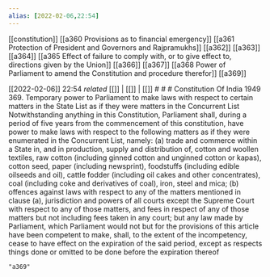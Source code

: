```yaml
---
alias: [2022-02-06,22:54]
---
```

[[constitution]] [[a360 Provisions as to financial emergency]] [[a361 Protection of President and Governors and Rajpramukhs]] [[a362]] [[a363]] [[a364]] [[a365 Effect of failure to comply with, or to give effect to, directions given by the Union]] [[a366]] [[a367]] [[a368 Power of Parliament to amend the Constitution and procedure therefor]] [[a369]]

[[2022-02-06]] 22:54 _related_ [[]] | [[]] | [[]] # # #
Constitution Of India 1949
369. Temporary power to Parliament to make laws with respect to certain matters in the State List as if they were matters in the Concurrent List Notwithstanding anything in this Constitution, Parliament shall, during a period of five years from the commencement of this constitution, have power to make laws with respect to the following matters as if they were enumerated in the Concurrent List, namely:
(a) trade and commerce within a State in, and in production, supply and distribution of, cotton and woollen textiles, raw cotton (including ginned cotton and unginned cotton or kapas), cotton seed, paper (including newsprint), foodstuffs (including edible oilseeds and oil), cattle fodder (including oil cakes and other concentrates), coal (including coke and derivatives of coal), iron, steel and mica;
(b) offences against laws with respect to any of the matters mentioned in clause (a), jurisdiction and powers of all courts except the Supreme Court with respect to any of those matters, and fees in respect of any of those matters but not including fees taken in any court; but any law made by Parliament, which Parliament would not but for the provisions of this article have been competent to make, shall, to the extent of the incompetency, cease to have effect on the expiration of the said period, except as respects things done or omitted to be done before the expiration thereof

```query
"a369"
```